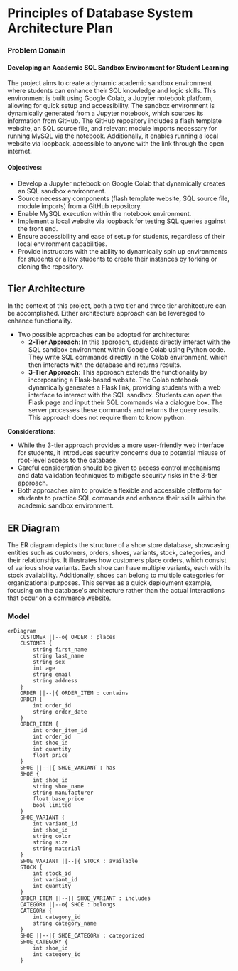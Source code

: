 # Principles of Database System Architecture Plan
### Problem Domain
#### Developing an Academic SQL Sandbox Environment for Student Learning

The project aims to create a dynamic academic sandbox environment where students can enhance their SQL knowledge and logic skills. This environment is built using Google Colab, a Jupyter notebook platform, allowing for quick setup and accessibility. The sandbox environment is dynamically generated from a Jupyter notebook, which sources its information from GitHub. The GitHub repository includes a flash template website, an SQL source file, and relevant module imports necessary for running MySQL via the notebook. Additionally, it enables running a local website via loopback, accessible to anyone with the link through the open internet.

#### Objectives:

- Develop a Jupyter notebook on Google Colab that dynamically creates an SQL sandbox environment.
- Source necessary components (flash template website, SQL source file, module imports) from a GitHub repository.
- Enable MySQL execution within the notebook environment.
- Implement a local website via loopback for testing SQL queries against the front end.
- Ensure accessibility and ease of setup for students, regardless of their local environment capabilities.
- Provide instructors with the ability to dynamically spin up environments for students or allow students to create their instances by forking or cloning the repository.

## Tier Architecture
In the context of this project, both a two tier and three tier architecture can be accomplished. Either architecture approach can be leveraged to enhance functionality.

- Two possible approaches can be adopted for architecture:
  - **2-Tier Approach**: In this approach, students directly interact with the SQL sandbox environment within Google Colab using Python code. They write SQL commands directly in the Colab environment, which then interacts with the database and returns results.
  - **3-Tier Approach**: This approach extends the functionality by incorporating a Flask-based website. The Colab notebook dynamically generates a Flask link, providing students with a web interface to interact with the SQL sandbox. Students can open the Flask page and input their SQL commands via a dialogue box. The server processes these commands and returns the query results. This approach does not require them to know python.

**Considerations**:
- While the 3-tier approach provides a more user-friendly web interface for students, it introduces security concerns due to potential misuse of root-level access to the database.
- Careful consideration should be given to access control mechanisms and data validation techniques to mitigate security risks in the 3-tier approach.
- Both approaches aim to provide a flexible and accessible platform for students to practice SQL commands and enhance their skills within the academic sandbox environment.

## ER Diagram

The ER diagram depicts the structure of a shoe store database, showcasing entities such as customers, orders, shoes, variants, stock, categories, and their relationships. It illustrates how customers place orders, which consist of various shoe variants. Each shoe can have multiple variants, each with its stock availability. Additionally, shoes can belong to multiple categories for organizational purposes. This serves as a quick deployment example, focusing on the database's architecture rather than the actual interactions that occur on a commerce website.

### Model

```mermaid
erDiagram
    CUSTOMER ||--o{ ORDER : places
    CUSTOMER {
        string first_name
        string last_name
        string sex
        int age
        string email
        string address
    }
    ORDER ||--|{ ORDER_ITEM : contains
    ORDER {
        int order_id
        string order_date
    }
    ORDER_ITEM {
        int order_item_id
        int order_id
        int shoe_id
        int quantity
        float price
    }
    SHOE ||--|{ SHOE_VARIANT : has
    SHOE {
        int shoe_id
        string shoe_name
        string manufacturer
        float base_price
        bool limited
    }
    SHOE_VARIANT {
        int variant_id
        int shoe_id
        string color
        string size
        string material
    }
    SHOE_VARIANT ||--|{ STOCK : available
    STOCK {
        int stock_id
        int variant_id
        int quantity
    }
    ORDER_ITEM ||--|| SHOE_VARIANT : includes
    CATEGORY ||--o{ SHOE : belongs
    CATEGORY {
        int category_id
        string category_name
    }
    SHOE ||--|{ SHOE_CATEGORY : categorized
    SHOE_CATEGORY {
        int shoe_id
        int category_id
    }
```





